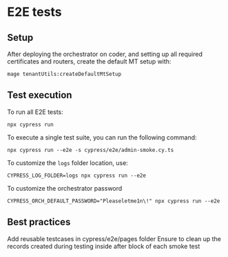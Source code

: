 # E2E tests

## Setup

After deploying the orchestrator on coder, and setting up all required
certificates and routers, create the default MT setup with:

```shell
mage tenantUtils:createDefaultMtSetup
```

## Test execution

To run all E2E tests:

```shell
npx cypress run
```

To execute a single test suite, you can run the following command:

```shell
npx cypress run --e2e -s cypress/e2e/admin-smoke.cy.ts
```

To customize the `logs` folder location, use:

```shell
CYPRESS_LOG_FOLDER=logs npx cypress run --e2e
```

To customize the orchestrator password
```shell
CYPRESS_ORCH_DEFAULT_PASSWORD="Pleaseletme1n\!" npx cypress run --e2e
```

## Best practices

Add reusable testcases in cypress/e2e/pages folder
Ensure to clean up the records created during testing inside after block of each smoke test
